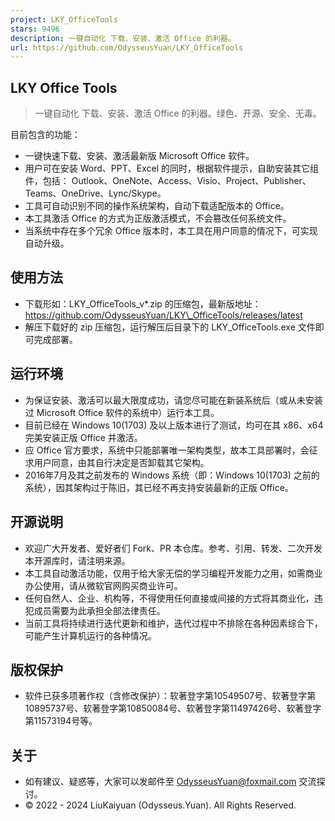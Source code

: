 ```yaml
---
project: LKY_OfficeTools
stars: 9496
description: 一键自动化 下载、安装、激活 Office 的利器。
url: https://github.com/OdysseusYuan/LKY_OfficeTools
---
```


LKY Office Tools
----------------

> 一键自动化 下载、安装、激活 Office 的利器。绿色、开源、安全、无毒。

目前包含的功能：

-   一键快速下载、安装、激活最新版 Microsoft Office 软件。
-   用户可在安装 Word、PPT、Excel 的同时，根据软件提示，自助安装其它组件，包括： Outlook、OneNote、Access、Visio、Project、Publisher、Teams、OneDrive、Lync/Skype。
-   工具可自动识别不同的操作系统架构，自动下载适配版本的 Office。
-   本工具激活 Office 的方式为正版激活模式，不会篡改任何系统文件。
-   当系统中存在多个冗余 Office 版本时，本工具在用户同意的情况下，可实现自动升级。

使用方法
----

-   下载形如：LKY\_OfficeTools\_v\*.zip 的压缩包，最新版地址：https://github.com/OdysseusYuan/LKY\_OfficeTools/releases/latest
-   解压下载好的 zip 压缩包，运行解压后目录下的 LKY\_OfficeTools.exe 文件即可完成部署。

运行环境
----

-   为保证安装、激活可以最大限度成功，请您尽可能在新装系统后（或从未安装过 Microsoft Office 软件的系统中）运行本工具。
-   目前已经在 Windows 10(1703) 及以上版本进行了测试，均可在其 x86、x64 完美安装正版 Office 并激活。
-   应 Office 官方要求，系统中只能部署唯一架构类型，故本工具部署时，会征求用户同意，由其自行决定是否卸载其它架构。
-   2016年7月及其之前发布的 Windows 系统（即：Windows 10(1703) 之前的系统），因其架构过于陈旧，其已经不再支持安装最新的正版 Office。

开源说明
----

-   欢迎广大开发者、爱好者们 Fork、PR 本仓库。参考、引用、转发、二次开发本开源库时，请注明来源。
-   本工具自动激活功能，仅用于给大家无偿的学习编程开发能力之用，如需商业办公使用，请从微软官网购买商业许可。
-   任何自然人、企业、机构等，不得使用任何直接或间接的方式将其商业化，违犯成员需要为此承担全部法律责任。
-   当前工具将持续进行迭代更新和维护，迭代过程中不排除在各种因素综合下，可能产生计算机运行的各种情况。

版权保护
----

-   软件已获多项著作权（含修改保护）：软著登字第10549507号、软著登字第10895737号、软著登字第10850084号、软著登字第11497426号、软著登字第11573194号等。

关于
--

-   如有建议、疑惑等，大家可以发邮件至 OdysseusYuan@foxmail.com 交流探讨。
-   © 2022 - 2024 LiuKaiyuan (Odysseus.Yuan). All Rights Reserved.
